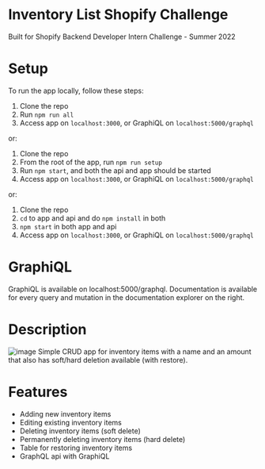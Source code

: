 # Inventory List Shopify Challenge
Built for Shopify Backend Developer Intern Challenge - Summer 2022

# Setup
To run the app locally, follow these steps:
1. Clone the repo
2. Run `npm run all`
3. Access app on `localhost:3000`, or GraphiQL on `localhost:5000/graphql`

or:

1. Clone the repo
2. From the root of the app, run `npm run setup`
3. Run `npm start`, and both the api and app should be started
4. Access app on `localhost:3000`, or GraphiQL on `localhost:5000/graphql`

or:

1. Clone the repo
2. `cd` to app and api and do `npm install` in both
3. `npm start` in both app and api
4. Access app on `localhost:3000`, or GraphiQL on `localhost:5000/graphql`

# GraphiQL
GraphiQL is available on localhost:5000/graphql. Documentation is available for every query and mutation in the documentation explorer on the right.

# Description
![image](https://user-images.githubusercontent.com/53064105/149262939-c9181f2c-0165-4c14-b3fe-3ca5ae2b0ae8.png)
Simple CRUD app for inventory items with a name and an amount that also has soft/hard deletion available (with restore).

# Features
- Adding new inventory items
- Editing existing inventory items
- Deleting inventory items (soft delete)
- Permanently deleting inventory items (hard delete)
- Table for restoring inventory items
- GraphQL api with GraphiQL
